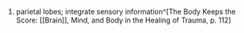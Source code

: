 1. parietal lobes; integrate sensory information^[The Body Keeps the Score: [[Brain]], Mind, and Body in the Healing of Trauma, p. 112]